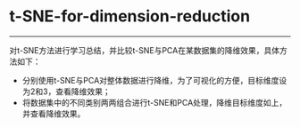 # t-SNE-for-dimension-reduction
---
对t-SNE方法进行学习总结，并比较t-SNE与PCA在某数据集的降维效果，具体方法如下：
* 分别使用t-SNE与PCA对整体数据进行降维，为了可视化的方便，目标维度设为2和3，查看降维效果；
* 将数据集中的不同类别两两组合进行t-SNE和PCA处理，降维目标维度如上，并查看降维效果。


